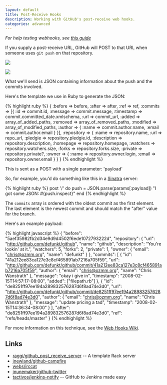 ```yaml
---
layout: default
title: Post-Receive Hooks
description: Working with GitHub's post-receive web hooks.
categories: advanced
---
```


_For help testing webhooks, see [this guide](/testing-webhooks)_

If you supply a post-receive URL, GitHub will POST to that URL when someone uses `git push` on that repository.

![](http://img.skitch.com/20100620-r8st7468q7q5waf3y85hmpwtqs.png)

![](http://img.skitch.com/20100620-br6dw5iiyk2643fahkqbi54h36.png)

What we'll send is JSON containing information about the push and the commits involved.

Here's the template we use in Ruby to generate the JSON:

{% highlight ruby %}
{
  :before     => before,
  :after      => after,
  :ref        => ref,
  :commits    => [{
    :id        => commit.id,
    :message   => commit.message,
    :timestamp => commit.committed_date.xmlschema,
    :url       => commit_url,
    :added     => array_of_added_paths,
    :removed   => array_of_removed_paths,
    :modified  => array_of_modified_paths,
    :author    => {
      :name  => commit.author.name,
      :email => commit.author.email
    }
  }],
  :repository => {
    :name        => repository.name,
    :url         => repo_url,
    :pledgie     => repository.pledgie.id,
    :description => repository.description,
    :homepage    => repository.homepage,
    :watchers    => repository.watchers.size,
    :forks       => repository.forks.size,
    :private     => repository.private?,
    :owner => {
      :name  => repository.owner.login,
      :email => repository.owner.email
    }
  }
}
{% endhighlight %}

This is sent as a POST with a single parameter: 'payload'

So, for example, you'd do something like this in a [Sinatra](http://sinatra.rubyforge.org/) server:

{% highlight ruby %}
post '/' do
  push = JSON.parse(params[:payload])
  "I got some JSON: #{push.inspect}"
end
{% endhighlight %}

The `commits` array is ordered with the oldest commit as the first element.  The last element is the newest commit and should match the "after" value for the branch.

Here's an example payload:

{% highlight javascript %}
{
  "before": "5aef35982fb2d34e9d9d4502f6ede1072793222d",
  "repository": {
    "url": "http://github.com/defunkt/github",
    "name": "github",
    "description": "You're lookin' at it.",
    "watchers": 5,
    "forks": 2,
    "private": 1,
    "owner": {
      "email": "chris@ozmm.org",
      "name": "defunkt"
    }
  },
  "commits": [
    {
      "id": "41a212ee83ca127e3c8cf465891ab7216a705f59",
      "url": "http://github.com/defunkt/github/commit/41a212ee83ca127e3c8cf465891ab7216a705f59",
      "author": {
        "email": "chris@ozmm.org",
        "name": "Chris Wanstrath"
      },
      "message": "okay i give in",
      "timestamp": "2008-02-15T14:57:17-08:00",
      "added": ["filepath.rb"]
    },
    {
      "id": "de8251ff97ee194a289832576287d6f8ad74e3d0",
      "url": "http://github.com/defunkt/github/commit/de8251ff97ee194a289832576287d6f8ad74e3d0",
      "author": {
        "email": "chris@ozmm.org",
        "name": "Chris Wanstrath"
      },
      "message": "update pricing a tad",
      "timestamp": "2008-02-15T14:36:34-08:00"
    }
  ],
  "after": "de8251ff97ee194a289832576287d6f8ad74e3d0",
  "ref": "refs/heads/master"
}
{% endhighlight %}

For more information on this technique, see the [Web Hooks Wiki](http://webhooks.pbwiki.com/).

Links
-----

* [raggi/github_post_receive_server](http://github.com/raggi/github_post_receive_server/) -- A template Rack server
* [jnewland/github-campfire](http://github.com/jnewland/github-campfire/)
* [webs/irccat](http://github.com/webs/irccat)
* [jnunemaker/github-twitter](http://github.com/jnunemaker/github-twitter/)
* [tactivos/jenkins-notify](http://github.com/tactivos/jenkins-notify/) -- GitHub to Jenkins made easy 
